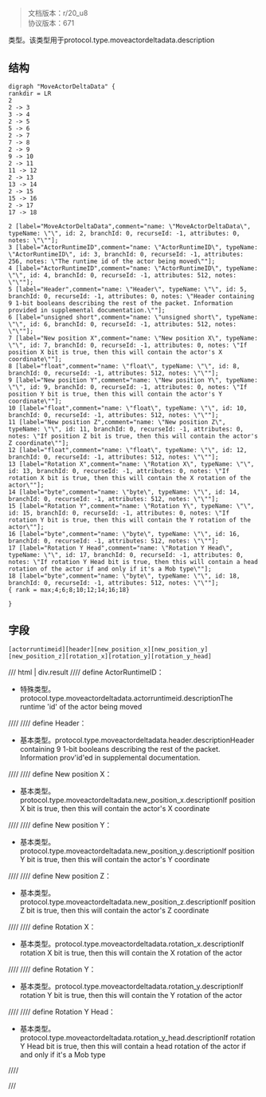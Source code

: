 # <!-- md:samp MoveActorDeltaData -->

> 文档版本：r/20_u8<br/>协议版本：671

<!-- md:samp MoveActorDeltaData -->类型。该类型用于protocol.type.moveactordeltadata.description

## 结构

```viz
digraph "MoveActorDeltaData" {
rankdir = LR
2
2 -> 3
3 -> 4
2 -> 5
5 -> 6
2 -> 7
7 -> 8
2 -> 9
9 -> 10
2 -> 11
11 -> 12
2 -> 13
13 -> 14
2 -> 15
15 -> 16
2 -> 17
17 -> 18

2 [label="MoveActorDeltaData",comment="name: \"MoveActorDeltaData\", typeName: \"\", id: 2, branchId: 0, recurseId: -1, attributes: 0, notes: \"\""];
3 [label="ActorRuntimeID",comment="name: \"ActorRuntimeID\", typeName: \"ActorRuntimeID\", id: 3, branchId: 0, recurseId: -1, attributes: 256, notes: \"The runtime id of the actor being moved\""];
4 [label="ActorRuntimeID",comment="name: \"ActorRuntimeID\", typeName: \"\", id: 4, branchId: 0, recurseId: -1, attributes: 512, notes: \"\""];
5 [label="Header",comment="name: \"Header\", typeName: \"\", id: 5, branchId: 0, recurseId: -1, attributes: 0, notes: \"Header containing 9 1-bit booleans describing the rest of the packet. Information provided in supplemental documentation.\""];
6 [label="unsigned short",comment="name: \"unsigned short\", typeName: \"\", id: 6, branchId: 0, recurseId: -1, attributes: 512, notes: \"\""];
7 [label="New position X",comment="name: \"New position X\", typeName: \"\", id: 7, branchId: 0, recurseId: -1, attributes: 0, notes: \"If position X bit is true, then this will contain the actor's X coordinate\""];
8 [label="float",comment="name: \"float\", typeName: \"\", id: 8, branchId: 0, recurseId: -1, attributes: 512, notes: \"\""];
9 [label="New position Y",comment="name: \"New position Y\", typeName: \"\", id: 9, branchId: 0, recurseId: -1, attributes: 0, notes: \"If position Y bit is true, then this will contain the actor's Y coordinate\""];
10 [label="float",comment="name: \"float\", typeName: \"\", id: 10, branchId: 0, recurseId: -1, attributes: 512, notes: \"\""];
11 [label="New position Z",comment="name: \"New position Z\", typeName: \"\", id: 11, branchId: 0, recurseId: -1, attributes: 0, notes: \"If position Z bit is true, then this will contain the actor's Z coordinate\""];
12 [label="float",comment="name: \"float\", typeName: \"\", id: 12, branchId: 0, recurseId: -1, attributes: 512, notes: \"\""];
13 [label="Rotation X",comment="name: \"Rotation X\", typeName: \"\", id: 13, branchId: 0, recurseId: -1, attributes: 0, notes: \"If rotation X bit is true, then this will contain the X rotation of the actor\""];
14 [label="byte",comment="name: \"byte\", typeName: \"\", id: 14, branchId: 0, recurseId: -1, attributes: 512, notes: \"\""];
15 [label="Rotation Y",comment="name: \"Rotation Y\", typeName: \"\", id: 15, branchId: 0, recurseId: -1, attributes: 0, notes: \"If rotation Y bit is true, then this will contain the Y rotation of the actor\""];
16 [label="byte",comment="name: \"byte\", typeName: \"\", id: 16, branchId: 0, recurseId: -1, attributes: 512, notes: \"\""];
17 [label="Rotation Y Head",comment="name: \"Rotation Y Head\", typeName: \"\", id: 17, branchId: 0, recurseId: -1, attributes: 0, notes: \"If rotation Y Head bit is true, then this will contain a head rotation of the actor if and only if it's a Mob type\""];
18 [label="byte",comment="name: \"byte\", typeName: \"\", id: 18, branchId: 0, recurseId: -1, attributes: 512, notes: \"\""];
{ rank = max;4;6;8;10;12;14;16;18}

}

```

## 字段

```title='MoveActorDeltaData'
[actorruntimeid][header][new_position_x][new_position_y][new_position_z][rotation_x][rotation_y][rotation_y_head]
```

/// html | div.result
//// define
ActorRuntimeID：[<!-- md:samp ActorRuntimeID -->](../types/actorruntimeid.md)

- 特殊类型。protocol.type.moveactordeltadata.actorruntimeid.descriptionThe runtime 'id' of the actor being moved


////
//// define
Header：<!-- md:samp unsigned short -->

- 基本类型。protocol.type.moveactordeltadata.header.descriptionHeader containing 9 1-bit booleans describing the rest of the packet. Information prov'id'ed in supplemental documentation.


////
//// define
New position X：<!-- md:samp float -->

- 基本类型。protocol.type.moveactordeltadata.new_position_x.descriptionIf position X bit is true, then this will contain the actor's X coordinate


////
//// define
New position Y：<!-- md:samp float -->

- 基本类型。protocol.type.moveactordeltadata.new_position_y.descriptionIf position Y bit is true, then this will contain the actor's Y coordinate


////
//// define
New position Z：<!-- md:samp float -->

- 基本类型。protocol.type.moveactordeltadata.new_position_z.descriptionIf position Z bit is true, then this will contain the actor's Z coordinate


////
//// define
Rotation X：<!-- md:samp byte -->

- 基本类型。protocol.type.moveactordeltadata.rotation_x.descriptionIf rotation X bit is true, then this will contain the X rotation of the actor


////
//// define
Rotation Y：<!-- md:samp byte -->

- 基本类型。protocol.type.moveactordeltadata.rotation_y.descriptionIf rotation Y bit is true, then this will contain the Y rotation of the actor


////
//// define
Rotation Y Head：<!-- md:samp byte -->

- 基本类型。protocol.type.moveactordeltadata.rotation_y_head.descriptionIf rotation Y Head bit is true, then this will contain a head rotation of the actor if and only if it's a Mob type


////

///

